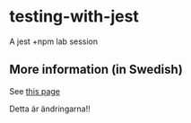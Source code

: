 # testing-with-jest
A jest +npm lab session

## More information (in Swedish)
See [this page](http://mah-dv.github.io/courses/da344a-da355a/exercises/ex11.html) 

Detta är ändringarna!!